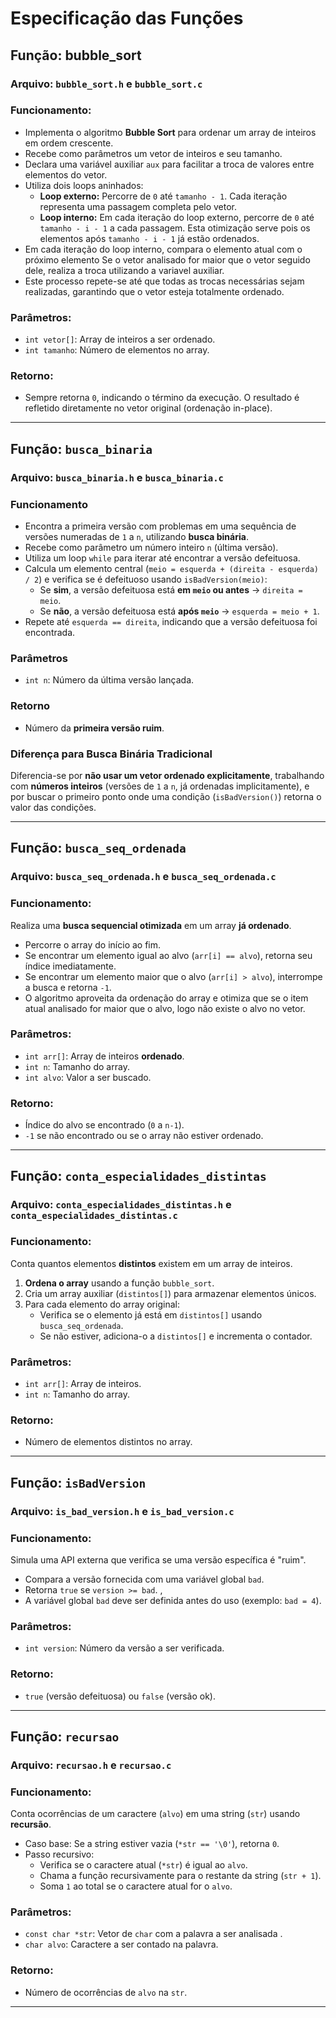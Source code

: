 # Especificação das Funções 

## Função: bubble_sort  
### Arquivo: `bubble_sort.h` e `bubble_sort.c`  

### Funcionamento: 
- Implementa o algoritmo **Bubble Sort** para ordenar um array de inteiros em ordem crescente.  
- Recebe como parâmetros um vetor de inteiros e seu tamanho.  
- Declara uma variável auxiliar `aux` para facilitar a troca de valores entre elementos do vetor.  
- Utiliza dois loops aninhados:
  - **Loop externo:** Percorre de `0` até `tamanho - 1`. Cada iteração representa uma passagem completa pelo vetor.  
  - **Loop interno:** Em cada iteração do loop externo, percorre de `0` até `tamanho - i - 1` a cada passagem. Esta otimização serve pois os elementos após `tamanho - i - 1` já estão ordenados.  
- Em cada iteração do loop interno, compara o elemento atual com o próximo elemento Se o vetor analisado for maior que o vetor seguido dele,  realiza a troca utilizando a variavel auxiliar.
- Este processo repete-se até que todas as trocas necessárias sejam realizadas, garantindo que o vetor esteja totalmente ordenado.  
  
### Parâmetros:  
- `int vetor[]`: Array de inteiros a ser ordenado.  
- `int tamanho`: Número de elementos no array.  

### Retorno:  
- Sempre retorna `0`, indicando o término da execução. O resultado é refletido diretamente no vetor original (ordenação in-place).  

---

## **Função: `busca_binaria`**  
### Arquivo: `busca_binaria.h` e `busca_binaria.c`  

### **Funcionamento**  
- Encontra a primeira versão com problemas em uma sequência de versões numeradas de `1` a `n`, utilizando **busca binária**.  
- Recebe como parâmetro um número inteiro `n` (última versão).  
- Utiliza um loop `while` para iterar até encontrar a versão defeituosa.  
- Calcula um elemento central (`meio = esquerda + (direita - esquerda) / 2`) e verifica se é defeituoso usando `isBadVersion(meio)`:  
  - Se **sim**, a versão defeituosa está **em `meio` ou antes** → `direita = meio`.  
  - Se **não**, a versão defeituosa está **após `meio`** → `esquerda = meio + 1`.  
- Repete até `esquerda == direita`, indicando que a versão defeituosa foi encontrada.  

### Parâmetros  
- `int n`: Número da última versão lançada.  

### Retorno  
- Número da **primeira versão ruim**.  

### **Diferença para Busca Binária Tradicional**  
Diferencia-se por **não usar um vetor ordenado explicitamente**, trabalhando com **números inteiros** (versões de `1` a `n`, já ordenadas implicitamente), e por buscar o primeiro ponto onde uma condição (`isBadVersion()`) retorna o valor das condições.

---

## Função: `busca_seq_ordenada`  
### Arquivo: `busca_seq_ordenada.h` e `busca_seq_ordenada.c`  

### Funcionamento:  
Realiza uma **busca sequencial otimizada** em um array **já ordenado**.  
- Percorre o array do início ao fim.  
- Se encontrar um elemento igual ao alvo (`arr[i] == alvo`), retorna seu índice imediatamente.  
- Se encontrar um elemento maior que o alvo (`arr[i] > alvo`), interrompe a busca e retorna `-1`.
- O algoritmo aproveita da ordenação do array e otimiza que se o item atual analisado for maior que o alvo, logo não existe o alvo no vetor.  

### Parâmetros:  
- `int arr[]`: Array de inteiros **ordenado**.  
- `int n`: Tamanho do array.  
- `int alvo`: Valor a ser buscado.  

### Retorno:  
- Índice do alvo se encontrado (`0` a `n-1`).  
- `-1` se não encontrado ou se o array não estiver ordenado.  

---

## **Função: `conta_especialidades_distintas`**  
### Arquivo: `conta_especialidades_distintas.h` e `conta_especialidades_distintas.c`  

### Funcionamento:  
Conta quantos elementos **distintos** existem em um array de inteiros.  
1. **Ordena o array** usando a função `bubble_sort`.
2. Cria um array auxiliar (`distintos[]`) para armazenar elementos únicos.  
3. Para cada elemento do array original:  
   - Verifica se o elemento já está em `distintos[]` usando `busca_seq_ordenada`.  
   - Se não estiver, adiciona-o a `distintos[]` e incrementa o contador.  

### Parâmetros:  
- `int arr[]`: Array de inteiros.  
- `int n`: Tamanho do array.  

### Retorno:  
- Número de elementos distintos no array.  

---

## Função: `isBadVersion`  
### Arquivo: `is_bad_version.h` e `is_bad_version.c`  

### Funcionamento:  
Simula uma API externa que verifica se uma versão específica é "ruim".  
- Compara a versão fornecida com uma variável global `bad`.  
- Retorna `true` se `version >= bad`.  ,
- A variável global `bad` deve ser definida antes do uso (exemplo: `bad = 4`).

### Parâmetros:  
- `int version`: Número da versão a ser verificada.  

### Retorno:  
- `true` (versão defeituosa) ou `false` (versão ok).  

---

## Função: `recursao`  
### Arquivo: `recursao.h` e `recursao.c`  

### Funcionamento:  
Conta ocorrências de um caractere (`alvo`) em uma string (`str`) usando **recursão**.  
- Caso base: Se a string estiver vazia (`*str == '\0'`), retorna `0`.  
- Passo recursivo:  
  - Verifica se o caractere atual (`*str`) é igual ao `alvo`.  
  - Chama a função recursivamente para o restante da string (`str + 1`).  
  - Soma `1` ao total se o caractere atual for o `alvo`.  

### Parâmetros:  
- `const char *str`: Vetor de `char` com a palavra a ser analisada .  
- `char alvo`: Caractere a ser contado na palavra.  

### Retorno:  
- Número de ocorrências de `alvo` na `str`.  

---